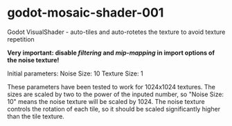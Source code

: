 # godot-mosaic-shader-001
Godot VisualShader - auto-tiles and auto-rotetes the texture to avoid texture repetition

**Very important: disable _filtering_ and _mip-mapping_ in import options of the noise texture!**

Initial parameters:
Noise Size: 10
Texture Size: 1

These parameters have been tested to work for 1024x1024 textures. 
The sizes are scaled by two to the power of the inputed number, so "Noise Size: 10" means the noise texture will be scaled by 1024. 
The noise texture controls the rotation of each tile, so it should be scaled significantly higher than the tile texture.
